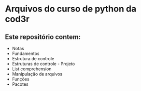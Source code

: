 # Arquivos do curso de python da cod3r

## Este repositório contem:

* Notas
* Fundamentos 
* Estrutura de controle
* Estruturas de controle - Projeto
* List comprehension
* Manipulação de arquivos
* Funções
* Pacotes
